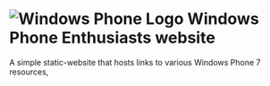 # ![Windows Phone Logo](https://windowsphoneenthusiasts.github.io/images/logo_64px.png)  Windows Phone Enthusiasts website
A simple static-website that hosts links to various Windows Phone 7 resources, 
